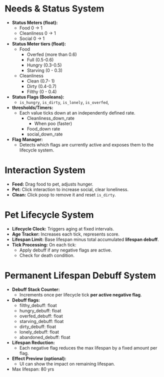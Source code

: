 # **Needs & Status System**

* **Status Meters (float):**  
  * Food 0 \-\> 1  
  * Cleanliness 0 \-\> 1  
  * Social 0 \-\> 1  
* **Status Meter tiers (float):**  
  * Food  
    * Overfed (more than 0.6)  
    * Full (0.5-0.6)  
    * Hungry (0.3-0.5)  
    * Starving (0 \- 0.3)  
  * Cleanliness  
    * Clean (0.7- 1\)  
    * Dirty (0.4-0.7)  
    * Filthy (0 \- 0.4)  
* **Status Flags (Booleans):**  
  * `is_hungry`, `is_dirty`, `is_lonely`, `is_overfed`,  
* **thresholds/Timers:**  
  * Each value ticks down at an independently defined rate.  
    * Cleanliness\_down\_rate  
      * When poo (faster)  
    * Food\_down rate  
    * social\_down\_rate  
* **Flag Manager:**  
  * Detects which flags are currently active and exposes them to the lifecycle system.

# **Interaction System**

* **Feed:** Drag food to pet, adjusts hunger.  
* **Pet:** Click interaction to increase social, clear loneliness.  
* **Clean:** Click poop to remove it and reset `is_dirty`.

# **Pet Lifecycle System**

* **Lifecycle Clock:** Triggers aging at fixed intervals.  
* **Age Tracker:** Increases each tick, represents score.  
* **Lifespan Limit:** Base lifespan minus total accumulated **lifespan debuff**.  
* **Tick Processing:** On each tick:  
  * Apply debuff if any negative flags are active.  
  * Check for death condition.

#  **Permanent Lifespan Debuff System**

* **Debuff Stack Counter:**  
  * Increments once per lifecycle tick **per active negative flag**.  
* **Debuff flags:**  
  * filthy\_debuff: float  
  * hungry\_debuff: float  
  * overfed\_debuff: float  
  * starving\_debuff: float  
  * dirty\_debuff: float  
  * lonely\_debuff: float  
  * abandoned\_debuff: float  
* **Lifespan Reduction:**  
  * Each negative flag reduces the max lifespan by a fixed amount per flag.  
* **Effect Preview (optional):**  
  * UI can show the impact on remaining lifespan.  
* Max lifespan: 80 yrs